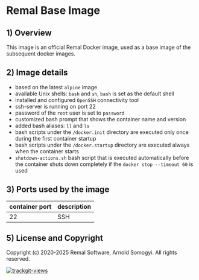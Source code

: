 # Remal Base Image

## 1) Overview
This image is an official Remal Docker image, used as a base image of the subsequent docker images.

## 2) Image details
* based on the latest `alpine` image
* available Unix shells: `bash` and `sh`, `bash` is set as the default shell
* installed and configured `OpenSSH` connectivity tool
* ssh-server is running on port 22
* password of the `root` user is set to `password`
* customized bash prompt that shows the container name and version
* added bash aliases: `ll` and `ls`
* bash scripts under the `/docker.init` directory are executed only once during the first container startup
* bash scripts under the `/docker.startup` directory are executed always when the container starts
* `shutdown-actions.sh` bash script that is executed automatically before the container shuts down completely if the `docker stop --timeout 60` is used

## 3) Ports used by the image

| container port | description |
|----------------|-------------|
| 22             | SSH         |

## 5) License and Copyright
Copyright (c) 2020-2025 Remal Software, Arnold Somogyi. All rights reserved.

<a href="https://trackgit.com">
  <img src="https://us-central1-trackgit-analytics.cloudfunctions.net/token/ping/lcfhkdub7k2lpj33n2cl" alt="trackgit-views" />
</a>
